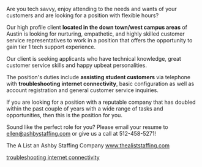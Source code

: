 Are you tech savvy, enjoy attending to the needs and wants of your customers and are looking for a position with flexible hours?

Our high profile client **located in the down town/west campus areas** of Austin is looking for nurturing, empathetic, and highly skilled customer service representatives to work in a position that offers the opportunity to gain tier 1 tech support experience.

Our client is seeking applicants who have technical knowledge, great customer service skills and happy upbeat personalities.

The position's duties include **assisting student customers** via telephone with **troubleshooting internet connectivity**, basic configuration as well as account registration and general customer service inquiries.

If you are looking for a position with a reputable company that has doubled within the past couple of years with a wide range of tasks and opportunities, then this is the position for you.

Sound like the perfect role for you? Please email your resume to
ellen@ashbystaffing.com
or give us a call at 512-458-5271!

The A List an Ashby Staffing Company
www.thealiststaffing.com

[troubleshooting internet connectivity](http://alistjobs.haleymarketing.com/Exciting-Customer-Service-Opportunity-at-Leading-Tech-Support-Company--Jobs-in-Austin-TX/3575014)
